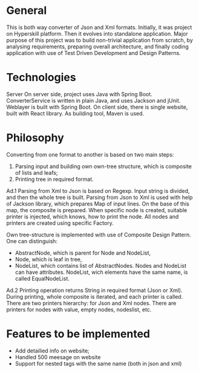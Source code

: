 # General
This is both way converter of Json and Xml formats. Initially, it was project on Hyperskill platform. Then it evolves into standalone application.
Major purpose of this project was to build non-trivial application from scratch, by analysing requirements, preparing overall architecture, and finally coding application with use of Test Driven Development and Design Patterns.

# Technologies
Server
On server side, project uses Java with Spring Boot. ConverterService is written in plain Java, and uses Jackson and jUnit.
Weblayer is built with Spring Boot.
On client side, there is single website, built with React library.
As building tool, Maven is used.

# Philosophy
Converting from one format to another is based on two main steps:
1. Parsing input and building own own-tree structure, which is composite of lists and leafs;
2. Printing tree in required format.

Ad.1 
Parsing from Xml to Json is based on Regexp. Input string is divided, and then the whole tree is built.
Parsing from Json to Xml is used with help of Jackson library, which prepares Map of input lines. On the base of this map, the composite is prepared.
When specific node is created, suitable printer is injected, which knows, how to print the node. All nodes and printers are created using specific Factory.

Own tree-structure is implemented with use of Composite Design Pattern. One can distinguish:
- AbstractNode, which is parent for Node and NodeList,
- Node, which is leaf in tree,
- NodeList, which contains list of AbstractNodes.
Nodes and NodeList can have attributes. NodeList, wich elements have the same name, is called EqualNodeList.

Ad.2 
Printing operation returns String in required format (Json or Xml).
During printing, whole composite is iterated, and each printer is called. 
There are two printers hierarchy: for Json and Xml nodes. There are printers for nodes with value, empty nodes, nodeslist, etc.

# Features to be implemented
- Add detailied info on website;
- Handled 500 meesage on website
- Support for nested tags with the same name (both in json and xml)





